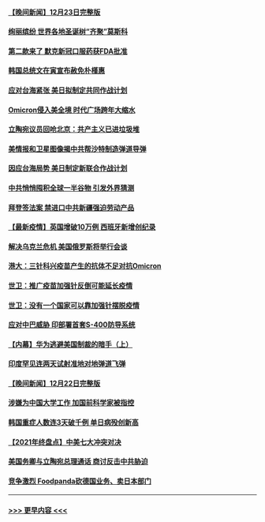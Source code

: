 #### [【晚间新闻】12月23日完整版](../pages/prog202/a103301989.md?t=12241200) 
#### [绚丽缤纷 世界各地圣诞树“齐聚”莫斯科](../pages/prog202/a103301810.md?t=12241200) 
#### [第二款来了 默克新冠口服药获FDA批准](../pages/prog202/a103301778.md?t=12241200) 
#### [韩国总统文在寅宣布赦免朴槿惠](../pages/prog202/a103301942.md?t=12241200) 
#### [应对台海紧张 美日拟制定共同作战计划](../pages/prog202/a103301772.md?t=12241200) 
#### [Omicron侵入美全境 时代广场跨年大缩水](../pages/prog202/a103301837.md?t=12241200) 
#### [立陶宛议员回呛北京：共产主义已进垃圾堆](../pages/prog202/a103301789.md?t=12241200) 
#### [美情报和卫星图像揭中共帮沙特制造弹道导弹](../pages/prog202/a103301734.md?t=12241200) 
#### [因应台海局势 美日制定新联合作战计划](../pages/prog202/a103301695.md?t=12241200) 
#### [中共悄悄囤积全球一半谷物 引发外界猜测](../pages/prog202/a103301678.md?t=12241200) 
#### [拜登签法案 禁进口中共新疆强迫劳动产品](../pages/prog202/a103301625.md?t=12241200) 
#### [【最新疫情】英国增破10万例 西班牙新增创纪录](../pages/prog202/a103301655.md?t=12241200) 
#### [解决乌克兰危机 美国俄罗斯将举行会谈](../pages/prog202/a103301610.md?t=12241200) 
#### [港大：三针科兴疫苗产生的抗体不足对抗Omicron](../pages/prog202/a103301571.md?t=12241200) 
#### [世卫：推广疫苗加强针反倒可能延长疫情](../pages/prog202/a103301594.md?t=12241200) 
#### [世卫：没有一个国家可以靠加强针摆脱疫情](../pages/prog202/a103301538.md?t=12241200) 
#### [应对中巴威胁 印部署首套S-400防导系统](../pages/prog202/a103301525.md?t=12241200) 
#### [【内幕】华为逃避美国制裁的暗手（上）](../pages/prog202/a103301390.md?t=12241200) 
#### [印度罕见连两天试射准地对地弹道飞弹](../pages/prog202/a103301351.md?t=12241200) 
#### [【晚间新闻】12月22日完整版](../pages/prog202/a103301155.md?t=12241200) 
#### [涉嫌为中国大学工作 加国前科学家被指控](../pages/prog202/a103300937.md?t=12241200) 
#### [韩国重症人数连3天破千例 单日病殁创新高](../pages/prog202/a103301264.md?t=12241200) 
#### [【2021年终盘点】中美七大冲突对决](../pages/prog202/a103301190.md?t=12241200) 
#### [美国务卿与立陶宛总理通话 商讨反击中共胁迫](../pages/prog202/a103301121.md?t=12241200) 
#### [竞争激烈 Foodpanda砍德国业务、卖日本部门](../pages/prog202/a103301144.md?t=12241200) 

----
#### [ >>> 更早内容 <<< ](../indexes/prog202-earlier.md)
